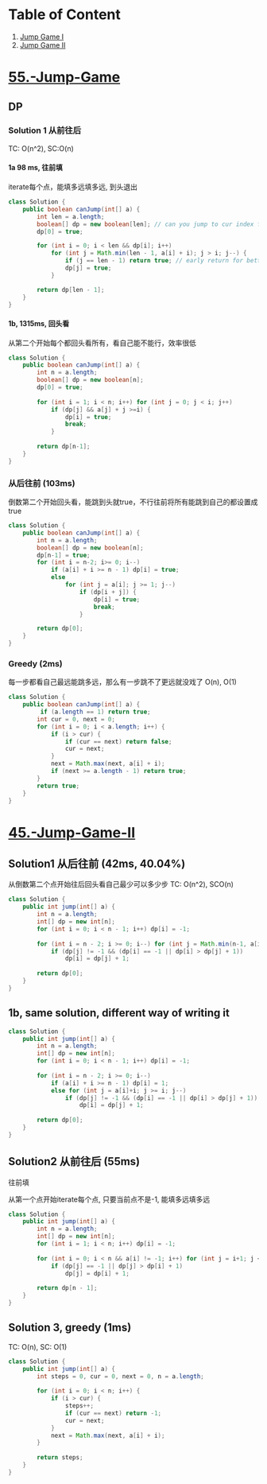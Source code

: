 # Table of Content
1. [Jump Game I](#55.-Jump-Game)
2. [Jump Game II](#45.-Jump-Game-II)
# [55.-Jump-Game](https://leetcode.com/problems/jump-game/)
## DP
### Solution 1 从前往后
TC: O(n^2), SC:O(n)
#### 1a 98 ms, 往前填
iterate每个点，能填多远填多远, 到头退出
```java
class Solution {
    public boolean canJump(int[] a) {
        int len = a.length;
        boolean[] dp = new boolean[len]; // can you jump to cur index from 0
        dp[0] = true;

        for (int i = 0; i < len && dp[i]; i++)
            for (int j = Math.min(len - 1, a[i] + i); j > i; j--) {
                if (j == len - 1) return true; // early return for better performance
                dp[j] = true;
            }

        return dp[len - 1];
    }
}
```
#### 1b, 1315ms, 回头看
从第二个开始每个都回头看所有，看自己能不能行，效率很低
```java
class Solution {
    public boolean canJump(int[] a) {
        int n = a.length;
        boolean[] dp = new boolean[n];
        dp[0] = true;
        
        for (int i = 1; i < n; i++) for (int j = 0; j < i; j++)
            if (dp[j] && a[j] + j >=i) {
                dp[i] = true;
                break;
            }
        
        return dp[n-1];
    }
}
```
### 从后往前 (103ms)
倒数第二个开始回头看，能跳到头就true，不行往前将所有能跳到自己的都设置成true
```java
class Solution {
    public boolean canJump(int[] a) {
        int n = a.length;
        boolean[] dp = new boolean[n];
        dp[n-1] = true;
        for (int i = n-2; i>= 0; i--) 
            if (a[i] + i >= n - 1) dp[i] = true;
            else
                for (int j = a[i]; j >= 1; j--)
                    if (dp[i + j]) {
                        dp[i] = true;
                        break;
                    }

        return dp[0];
    }
}
```
### Greedy (2ms)
每一步都看自己最远能跳多远，那么有一步跳不了更远就没戏了
O(n), O(1)
```java
class Solution {
    public boolean canJump(int[] a) {
         if (a.length == 1) return true;
        int cur = 0, next = 0;
        for (int i = 0; i < a.length; i++) {
            if (i > cur) {
                if (cur == next) return false;
                cur = next;
            }
            next = Math.max(next, a[i] + i);
            if (next >= a.length - 1) return true;
        }
        return true;
    }
}

```
# [45.-Jump-Game-II](https://leetcode.com/problems/jump-game-ii/)
## Solution1 从后往前 (42ms, 40.04%)
从倒数第二个点开始往后回头看自己最少可以多少步
TC: O(n^2), SCO(n)
```java
class Solution {
    public int jump(int[] a) {
        int n = a.length;
        int[] dp = new int[n];
        for (int i = 0; i < n - 1; i++) dp[i] = -1;
        
        for (int i = n - 2; i >= 0; i--) for (int j = Math.min(n-1, a[i]+i); j >= i; j--)
            if (dp[j] != -1 && (dp[i] == -1 || dp[i] > dp[j] + 1))
                dp[i] = dp[j] + 1;
        
        return dp[0];
    }
}
```
## 1b, same solution, different way of writing it
```java
class Solution {
    public int jump(int[] a) {
        int n = a.length;
        int[] dp = new int[n];
        for (int i = 0; i < n - 1; i++) dp[i] = -1;
        
        for (int i = n - 2; i >= 0; i--) 
            if (a[i] + i >= n - 1) dp[i] = 1;
            else for (int j = a[i]+i; j >= i; j--)
                if (dp[j] != -1 && (dp[i] == -1 || dp[i] > dp[j] + 1))
                    dp[i] = dp[j] + 1;
        
        return dp[0];
    }
}
```
## Solution2 从前往后 (55ms)
往前填

从第一个点开始iterate每个点, 只要当前点不是-1, 能填多远填多远
```java
class Solution {
    public int jump(int[] a) {
        int n = a.length;
        int[] dp = new int[n];
        for (int i = 1; i < n; i++) dp[i] = -1;
        
        for (int i = 0; i < n && a[i] != -1; i++) for (int j = i+1; j <= Math.min(n-1, a[i]+i); j++)
            if (dp[j] == -1 || dp[j] > dp[i] + 1)
                dp[j] = dp[i] + 1;
        
        return dp[n - 1];
    }
}
```
## Solution 3, greedy (1ms)
TC: O(n), SC: O(1)
```java
class Solution {
    public int jump(int[] a) {
        int steps = 0, cur = 0, next = 0, n = a.length;
        
        for (int i = 0; i < n; i++) {
            if (i > cur) {
                steps++;
                if (cur == next) return -1;
                cur = next;
            }
            next = Math.max(next, a[i] + i);
        }
        
        return steps;
    }
}
```